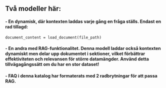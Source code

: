 ## Två modeller här:

#### - En dynamisk, där kontexten laddas varje gång en fråga ställs. Endast en rad tillagd:  
`document_content = load_document(file_path)`

#### - En andra med RAG-funktionalitet. Denna modell laddar också kontexten dynamiskt men delar upp dokumentet i sektioner, vilket förbättrar effektiviteten och relevansen för större datamängder. Använd detta tillvägagångssätt om du har en stor dataset!

#### - FAQ i denna katalog  har formaterats med 2 radbrytningar för att passa RAG.
